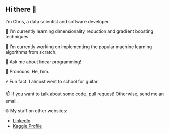 ## Hi there 👋
I'm Chris, a data scientist and software developer.

🌱 I’m currently learning dimensionality reduction and gradient boosting techniques.

🔭 I’m currently working on implementing the popular machine learning algorithms from scratch. 

💬 Ask me about linear programming!

👦 Pronouns: He, him.

⚡ Fun fact: I almost went to school for guitar.

📫 If you want to talk about some code, pull request! Otherwise, send me an email.

🌐 My stuff on other websites:
- [LinkedIn](www.linkedin.com/in/chris-newton-32a5b6240)
- [Kaggle Profile](https://www.kaggle.com/cnewto)
